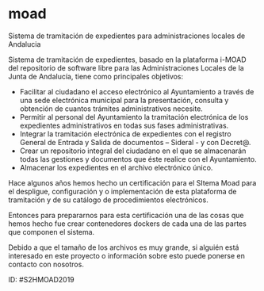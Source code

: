 # moad
Sistema de tramitación de expedientes para administraciones locales de Andalucia

Sistema de tramitación de expedientes, basado en la plataforma i-MOAD del repositorio de software libre para las Administraciones Locales de la Junta de Andalucía, tiene como principales objetivos:

 - Facilitar al ciudadano el acceso electrónico al Ayuntamiento a través de una sede electrónica municipal para la presentación, consulta y obtención de cuantos trámites administrativos necesite.
 - Permitir al personal del Ayuntamiento la tramitación electrónica de los expedientes administrativos en todas sus fases administrativas.
 - Integrar la tramitación electrónica de expedientes con el registro General de Entrada y Salida de documentos – Sideral - y con Decret@.
 - Crear un repositorio integral del ciudadano en el que se almacenarán todas las gestiones y documentos que éste realice con el Ayuntamiento.
 - Almacenar los expedientes en el archivo electrónico único.

Hace algunos años hemos hecho un certificación para el SItema Moad para el despligue, configuración y o implementación de esta plataforma de tramitación y de su catálogo de procedimientos electrónicos.

Entonces para prepararnos para esta certificación una de las cosas que hemos hecho fue crear contenedores dockers de cada una de las partes que componen el sistema.

Debido a que el tamaño de los archivos es muy grande, si alguién está interesado en este proyecto o información sobre esto puede ponerse en contacto con nosotros.

ID: #S2HMOAD2019

